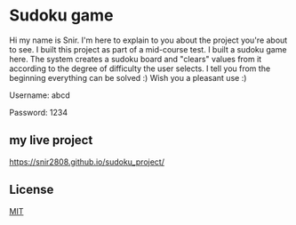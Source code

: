  # Sudoku game

Hi my name is Snir.
I'm here to explain to you about the project you're about to see.
I built this project as part of a mid-course test.
I built a sudoku game here.
The system creates a sudoku board and "clears" values from it according to the degree of difficulty the user selects.
I tell you from the beginning everything can be solved :)
Wish you a pleasant use :)

Username: abcd

Password: 1234

## my live project

https://snir2808.github.io/sudoku_project/


## License
[MIT](https://choosealicense.com/licenses/mit/)
